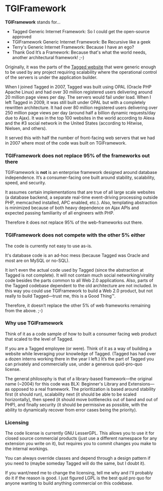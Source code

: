 # TGIFramework #

**TGIFramework** stands for…

- Tagged Generic Internet Framework: So I could get the open-source approved
- TGIFramework Generic Internet Framework: Be Recursive like a geek
- Terry's Generic Internet Framework: Because I have an ego?
- Thank God It’s a Framework: Because that's what the world needs, another architectural framework! ;-)

Originally, it was the parts of the [Tagged website][tagged] that were generic enough to be used by any project requiring scalability where the operational control of the servers is under the application builder.

When I joined Tagged in 2007, Tagged was built using OPAL (Oracle PHP Apache Linux) and had over 30 million registered users delivering around 20 million page views per day.  The servers would fail under load. When I left Tagged in 2009, it was still built under OPAL but with a completely rewritten architecture. It had over 80 million registered users delivering over 250 million page views per day (around half a billion dynamic requests/day due to Ajax). It was in the top 100 websites in the world according to Alexa and the #3 social network in the United States (according to Hitwise, Nielsen, and others).

It served this with half the number of front-facing web servers that we had in 2007 where most of the code was built on TGIFramework.

### TGIFramework does not replace 95% of the frameworks out there ###

TGIFramework is **not** is an enterprise framework designed around database independence. It’s a consumer-facing one built around stability, scalability, speed, and security.

It assumes certain implementations that are true of all large scale websites (a database backend, a separate real-time event-driving processing outside PHP, memcached installed, APC enabled, etc.). Also, templating abstraction is minimized because of both heavy dependence on Ajax APIs and expected passing familiarity of all engineers with PHP.

Therefore it does not replace 95% of the web-frameworks out there.

### TGIFramework does not compete with the other 5% either ###

The code is currently not easy to use as-is.

It's database code is an ad-hoc mess (because Tagged was Oracle and most are on MySQL or no-SQL).

It isn’t even the actual code used by Tagged (since the abstraction at Tagged is not complete). It will not contain much social networking/virality code besides the parts common to all Web 2.0 applications. Also, parts of the Tagged codebase dependent to the old architecture are not included. In this way you could use TGIFramework to build a Web 2.0 product, but not really to build Tagged—trust me, this is a Good Thing™.

Therefore, it doesn’t replace the other 5% of web frameworks remaining from the above. ;-)

### Why use TGIFramework ###

Think of it as a code sample of how to built a consumer facing web product that scaled to the level of Tagged.

If you are a Tagged employee (or were). Think of it as a way of building a website while leveraging your knowledge of Tagged. (Tagged has had over a dozen interns working there in the year I left.) It’s the part of Tagged you can privately and commercially use, under a generous quid-pro-quo license.

The general philosophy is that of a library-based framework—the original name (~2004) for this code was BLX: Beginner's Library and Extensions—as opposed to a real framework. The prioritization is based around stability first (it should run), scalability next (it should be able to be scaled horizontally), then speed (it should move bottlenecks out of band and out of PHP), and finally security (it should be permissive as possible, with the ability to dynamically recover from error cases being the priority).

### Licensing ###

The code license is currently GNU LesserGPL. This allows you to use it for closed source commercial products (just use a different namespace for any extension you write on it), but requires you to commit changes you make to the internal workings.

You can always override classes and depend through a design pattern if you need to (maybe someday Tagged will do the same, but I doubt it).

If you want/need me to change the licensing, tell me why and I'll probably do it if the reason is good. I just figured LGPL is the best quid pro quo for anyone wanting to build anything commercial on this codebase.

[tagged]: http://www.tagged.com/
